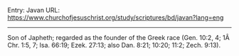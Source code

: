 Entry: Javan
URL: https://www.churchofjesuschrist.org/study/scriptures/bd/javan?lang=eng

---

Son of Japheth; regarded as the founder of the Greek race (Gen. 10:2, 4; 1Â Chr. 1:5, 7; Isa. 66:19; Ezek. 27:13; also Dan. 8:21; 10:20; 11:2; Zech. 9:13).
